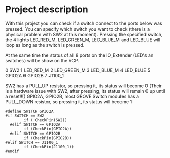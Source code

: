# Project description

With this project you can check if a switch connect to the ports below was pressed.
You can specify which switch you want to check (there is a physical problem with SW2 at this moment).
Pressing the specified switch, the 4 lights LED_RED_M, LED_GREEN_M, LED_BLUE_M and LED_BLUE will loop as long as the switch is pressed.

At the same time the status of all 8 ports on the IO_Extender (LED's an switches) will be show on the VCP.

0 SW2
1 LED_RED_M
2 LED_GREEN_M
3 LED_BLUE_M
4 LED_BLUE
5 GPIO2A
6 GPIO2B
7 J1100_1

SW2 has a PULL_UP resistor, so pressing it, its status will become 0 (Their is a hardware issue with SW2, after pressing, its status will remain 0 up until a reset!!!)
GPIO2A, GPIO2B, most GROVE Switch modules has a PULL_DOWN resistor, so pressing it, its status will become 1

```
#define SWITCH GPIO2A
#if SWITCH == SW2
  		if (!CheckPin(SW2))
  #elif SWITCH == GPIO2A
  		if (CheckPin(GPIO2A))
  #elif SWITCH == GPIO2B
		if (CheckPin(GPIO2B))
#elif SWITCH == J1100_1
  		if (CheckPin(J1100_1))
#endif
```
